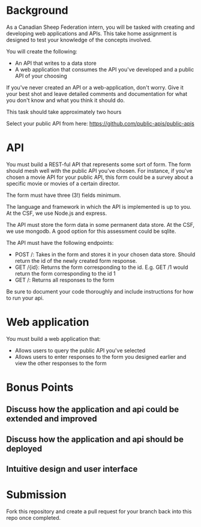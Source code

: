 # Background

As a Canadian Sheep Federation intern, you will be tasked with creating
and developing web applications and APIs. This take home assignment is
designed to test your knowledge of the concepts involved.

You will create the following:

-   An API that writes to a data store
-   A web application that consumes the API you\'ve developed and a
    public API of your choosing

If you\'ve never created an API or a web-application, don\'t worry. Give
it your best shot and leave detailed comments and documentation for what
you don\'t know and what you think it should do.

This task should take approximately two hours

Select your public API from here:
<https://github.com/public-apis/public-apis>

# API

You must build a REST-ful API that represents some sort of form. The
form should mesh well with the public API you\'ve chosen. For instance,
if you\'ve chosen a movie API for your public API, this form could be a
survey about a specific movie or movies of a certain director.

The form must have three (3!) fields minimum.

The language and framework in which the API is implemented is up to you.
At the CSF, we use Node.js and express.

The API must store the form data in some permanent data store. At the
CSF, we use mongodb. A good option for this assessment could be sqlite.

The API must have the following endpoints:

-   POST /: Takes in the form and stores it in your chosen data store.
    Should return the id of the newly created form response.
-   GET /{id}: Returns the form corresponding to the id. E.g. GET /1
    would return the form corresponding to the id 1
-   GET /: Returns all responses to the form

Be sure to document your code thoroughly and include instructions for
how to run your api.

# Web application

You must build a web application that:

-   Allows users to query the public API you\'ve selected
-   Allows users to enter responses to the form you designed earlier and
    view the other responses to the form

# Bonus Points

## Discuss how the application and api could be extended and improved

## Discuss how the application and api should be deployed


## Intuitive design and user interface


# Submission

Fork this repository and create a pull request for your branch back into
this repo once completed.
